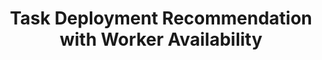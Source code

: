 ---
title: "Task Deployment Recommendation with Worker Availability"
authors: Dong Wei, Senjuti Basu Roy, Sihem Amer-Yahia
collection: publications
category: conference
year: 2020
month: 7
venue: International Conference on Data Engineering (ICDE)
pdf: https://ieeexplore.ieee.org/stamp/stamp.jsp?arnumber=9101520&casa_token=r3s-ma73Y8gAAAAA:Cv4NjZ7XJUWKd1QJzwoBc8s8mjU7d6K4t8a5m2jiyPDi4PP0WzspwFDbiT8xAjCjqHUtKwWD
bibtex: |
    @inproceedings{wei2020task,
    title={Task Deployment Recommendation with Worker Availability},
    author={Wei, Dong and Roy, Senjuti Basu and Amer-Yahia, Sihem},
    booktitle={2020 IEEE 36th International Conference on Data Engineering (ICDE)},
    pages={1806--1809},
    year={2020},
    organization={IEEE}
    }
---